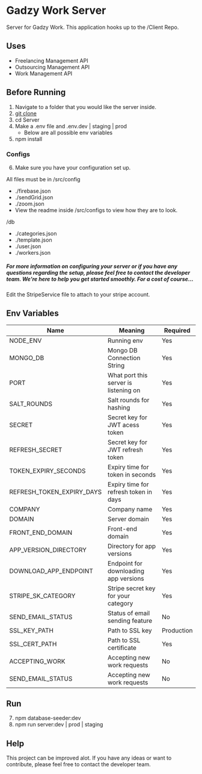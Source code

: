 # Gadzy Work Server

Server for Gadzy Work. This application hooks up to the /Client Repo.

## Uses

- Freelancing Management API
- Outsourcing Management API
- Work Management API

## Before Running

1. Navigate to a folder that you would like the server inside.
2. [git clone](https://github.com/SebGadzinski/Server.git)
3. cd Server
4. Make a .env file and .env.dev | staging | prod
   - Below are all possible env variables
5. npm install

### Configs

6. Make sure you have your configuration set up.

All files must be in /src/config

- ./firebase.json
- ./sendGrid.json
- ./zoom.json
- View the readme inside /src/configs to view how they are to look.

/db

- ./categories.json
- ./template.json
- ./user.json
- ./workers.json

##### For more information on configuring your server or if you have any questions regarding the setup, please feel free to contact the developer team. We're here to help you get started smoothly. For a cost of course...

Edit the StripeService file to attach to your stripe account.

## Env Variables

| Name                      | Meaning                               | Required   |
| ------------------------- | ------------------------------------- | ---------- |
| NODE_ENV                  | Running env                           | Yes        |
| MONGO_DB                  | Mongo DB Connection String            | Yes        |
| PORT                      | What port this server is listening on | Yes        |
| SALT_ROUNDS               | Salt rounds for hashing               | Yes        |
| SECRET                    | Secret key for JWT acess token        | Yes        |
| REFRESH_SECRET            | Secret key for JWT refresh token      | Yes        |
| TOKEN_EXPIRY_SECONDS      | Expiry time for token in seconds      | Yes        |
| REFRESH_TOKEN_EXPIRY_DAYS | Expiry time for refresh token in days | Yes        |
| COMPANY                   | Company name                          | Yes        |
| DOMAIN                    | Server domain                         | Yes        |
| FRONT_END_DOMAIN          | Front-end domain                      | Yes        |
| APP_VERSION_DIRECTORY     | Directory for app versions            | Yes        |
| DOWNLOAD_APP_ENDPOINT     | Endpoint for downloading app versions | Yes        |
| STRIPE_SK_CATEGORY        | Stripe secret key for your category   | Yes        |
| SEND_EMAIL_STATUS         | Status of email sending feature       | No         |
| SSL_KEY_PATH              | Path to SSL key                       | Production |
| SSL_CERT_PATH             | Path to SSL certificate               | Yes        |
| ACCEPTING_WORK            | Accepting new work requests           | No         |
| SEND_EMAIL_STATUS         | Accepting new work requests           | No         |

## Run

7. npm database-seeder:dev
8. npm run server:dev | prod | staging

## Help

This project can be improved alot. If you have any ideas or want to contribute, please feel free to contact the developer team.
